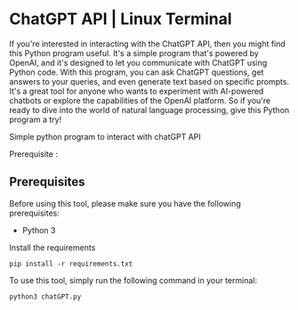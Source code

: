 # ChatGPT API | Linux Terminal

If you're interested in interacting with the ChatGPT API, then you might find this Python program useful. It's a simple program that's powered by OpenAI, and it's designed to let you communicate with ChatGPT using Python code. With this program, you can ask ChatGPT questions, get answers to your queries, and even generate text based on specific prompts. It's a great tool for anyone who wants to experiment with AI-powered chatbots or explore the capabilities of the OpenAI platform. So if you're ready to dive into the world of natural language processing, give this Python program a try!

Simple python program to interact with chatGPT API 

Prerequisite : 
## Prerequisites
Before using this tool, please make sure you have the following prerequisites:

- Python 3

Install the requirements
```
pip install -r requirements.txt
```

To use this tool, simply run the following command in your terminal:
```
python3 chatGPT.py
```
